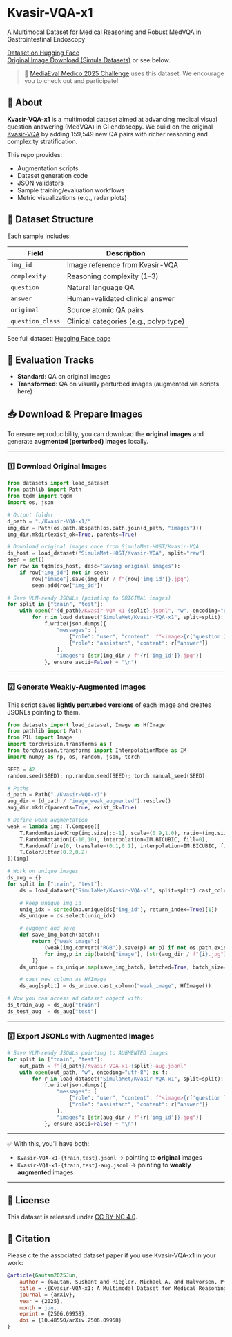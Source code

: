 # Kvasir-VQA-x1


A Multimodal Dataset for Medical Reasoning and Robust MedVQA in Gastrointestinal Endoscopy

[Dataset on Hugging Face](https://huggingface.co/datasets/SimulaMet/Kvasir-VQA-x1)  
[Original Image Download (Simula Datasets)](https://datasets.simula.no/kvasir-vqa/) or see below.

> 🔗 [MediaEval Medico 2025 Challenge](https://github.com/simula/MediaEval-Medico-2025) uses this dataset. We encourage you to check out and participate!

## 🧠 About

**Kvasir-VQA-x1** is a multimodal dataset aimed at advancing medical visual question answering (MedVQA) in GI endoscopy. We build on the original [Kvasir-VQA](https://datasets.simula.no/kvasir-vqa/) by adding 159,549 new QA pairs with richer reasoning and complexity stratification.

This repo provides:

- Augmentation scripts
- Dataset generation code
- JSON validators
- Sample training/evaluation workflows
- Metric visualizations (e.g., radar plots)

## 🧾 Dataset Structure

Each sample includes:

| Field           | Description |
|----------------|-------------|
| `img_id`        | Image reference from Kvasir-VQA |
| `complexity`    | Reasoning complexity (1–3) |
| `question`      | Natural language QA |
| `answer`        | Human-validated clinical answer |
| `original`      | Source atomic QA pairs |
| `question_class`| Clinical categories (e.g., polyp type) |

See full dataset: [Hugging Face page](https://huggingface.co/datasets/SimulaMet/Kvasir-VQA-x1)

## 🧪 Evaluation Tracks

- **Standard**: QA on original images  
- **Transformed**: QA on visually perturbed images (augmented via scripts here)

## 📥 Download & Prepare Images

To ensure reproducibility, you can download the **original images** and generate **augmented (perturbed) images** locally.

---

### 1️⃣ Download Original Images

```python
from datasets import load_dataset
from pathlib import Path
from tqdm import tqdm
import os, json

# Output folder
d_path = "./Kvasir-VQA-x1/"
img_dir = Path(os.path.abspath(os.path.join(d_path, "images")))
img_dir.mkdir(exist_ok=True, parents=True)

# Download original images once from SimulaMet-HOST/Kvasir-VQA
ds_host = load_dataset("SimulaMet-HOST/Kvasir-VQA", split="raw")
seen = set()
for row in tqdm(ds_host, desc="Saving original images"):
    if row["img_id"] not in seen:
        row["image"].save(img_dir / f"{row['img_id']}.jpg")
        seen.add(row["img_id"])

# Save VLM-ready JSONLs (pointing to ORIGINAL images)
for split in ["train", "test"]:
    with open(f"{d_path}/Kvasir-VQA-x1-{split}.jsonl", "w", encoding="utf-8") as f:
        for r in load_dataset("SimulaMet/Kvasir-VQA-x1", split=split):
            f.write(json.dumps({
                "messages": [
                    {"role": "user", "content": f"<image>{r['question']}"},
                    {"role": "assistant", "content": r["answer"]}
                ],
                "images": [str(img_dir / f"{r['img_id']}.jpg")]
            }, ensure_ascii=False) + "\n")
```

---

### 2️⃣ Generate Weakly-Augmented Images

This script saves **lightly perturbed versions** of each image and creates JSONLs pointing to them.

```python
from datasets import load_dataset, Image as HfImage
from pathlib import Path
from PIL import Image
import torchvision.transforms as T
from torchvision.transforms import InterpolationMode as IM
import numpy as np, os, random, json, torch

SEED = 42
random.seed(SEED); np.random.seed(SEED); torch.manual_seed(SEED)

# Paths
d_path = Path("./Kvasir-VQA-x1")
aug_dir = (d_path / "image_weak_augmented").resolve()
aug_dir.mkdir(parents=True, exist_ok=True)

# Define weak augmentation
weak = lambda img: T.Compose([
    T.RandomResizedCrop(img.size[::-1], scale=(0.9,1.0), ratio=(img.size[0]/img.size[1]*0.95, img.size[0]/img.size[1]*1.05), interpolation=IM.BICUBIC),
    T.RandomRotation((-10,10), interpolation=IM.BICUBIC, fill=0),
    T.RandomAffine(0, translate=(0.1,0.1), interpolation=IM.BICUBIC, fill=0),
    T.ColorJitter(0.2,0.2)
])(img)

# Work on unique images
ds_aug = {}
for split in ["train", "test"]:
    ds = load_dataset("SimulaMet/Kvasir-VQA-x1", split=split).cast_column("image", HfImage())

    # keep unique img_id
    uniq_idx = sorted(np.unique(ds["img_id"], return_index=True)[1])
    ds_unique = ds.select(uniq_idx)

    # augment and save
    def save_img_batch(batch):
        return {"weak_image":[
            (weak(img.convert("RGB")).save(p) or p) if not os.path.exists(p) else p
            for img,p in zip(batch["image"], [str(aug_dir / f"{i}.jpg") for i in batch["img_id"]])
        ]}
    ds_unique = ds_unique.map(save_img_batch, batched=True, batch_size=10, num_proc=4)

    # cast new column as HfImage
    ds_aug[split] = ds_unique.cast_column("weak_image", HfImage())

# Now you can access ad dataset object with:
ds_train_aug = ds_aug["train"]
ds_test_aug  = ds_aug["test"]
```

---

### 3️⃣ Export JSONLs with Augmented Images

```python
# Save VLM-ready JSONLs pointing to AUGMENTED images
for split in ["train", "test"]:
    out_path = f"{d_path}/Kvasir-VQA-x1-{split}-aug.jsonl"
    with open(out_path, "w", encoding="utf-8") as f:
        for r in load_dataset("SimulaMet/Kvasir-VQA-x1", split=split):
            f.write(json.dumps({
                "messages": [
                    {"role": "user", "content": f"<image>{r['question']}"},
                    {"role": "assistant", "content": r["answer"]}
                ],
                "images": [str(aug_dir / f"{r['img_id']}.jpg")]
            }, ensure_ascii=False) + "\n")
```

---

✅ With this, you’ll have both:

- `Kvasir-VQA-x1-{train,test}.jsonl` → pointing to **original** images  
- `Kvasir-VQA-x1-{train,test}-aug.jsonl` → pointing to **weakly augmented** images  

---

## 📜 License

This dataset is released under [CC BY-NC 4.0](https://creativecommons.org/licenses/by-nc/4.0/).

## 📌 Citation

Please cite the associated dataset paper if you use Kvasir-VQA-x1 in your work:
```bibtex
@article{Gautam2025Jun,
	author = {Gautam, Sushant and Riegler, Michael A. and Halvorsen, P{\aa}l},
	title = {{Kvasir-VQA-x1: A Multimodal Dataset for Medical Reasoning and Robust MedVQA in Gastrointestinal Endoscopy}},
	journal = {arXiv},
	year = {2025},
	month = jun,
	eprint = {2506.09958},
	doi = {10.48550/arXiv.2506.09958}
}
```

